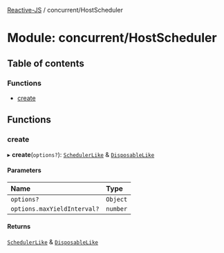 [Reactive-JS](../README.md) / concurrent/HostScheduler

# Module: concurrent/HostScheduler

## Table of contents

### Functions

- [create](concurrent_HostScheduler.md#create)

## Functions

### create

▸ **create**(`options?`): [`SchedulerLike`](../interfaces/concurrent.SchedulerLike.md) & [`DisposableLike`](../interfaces/utils.DisposableLike.md)

#### Parameters

| Name | Type |
| :------ | :------ |
| `options?` | `Object` |
| `options.maxYieldInterval?` | `number` |

#### Returns

[`SchedulerLike`](../interfaces/concurrent.SchedulerLike.md) & [`DisposableLike`](../interfaces/utils.DisposableLike.md)
